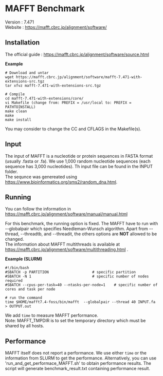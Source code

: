 # MAFFT Benchmark

Version : 7.471  
Website : https://mafft.cbrc.jp/alignment/software/  

## Installation

The official guide : https://mafft.cbrc.jp/alignment/software/source.html

**Example**

```
# Download and untar
wget https://mafft.cbrc.jp/alignment/software/mafft-7.471-with-extensions-src.tgz
tar xfvz mafft-7.471-with-extensions-src.tgz

# Compile
cd mafft-7.471-with-extensions/core/
vi Makefile (change from: PREFIX = /usr/local to: PREFIX = PATHTOINSTALL)
make clean
make
make install
```

You may consider to change the CC and CFLAGS in the Makefile(s).

## Input

The input of MAFFT is a nucleotide or protein sequences in FASTA format (usually .fasta or .fa). We use 1,000 random nucleotide sequences (each sequence has 3,000 nucleotides). Th input file can be found in the INPUT folder.  
The sequnce was genereated using https://www.bioinformatics.org/sms2/random_dna.html.

## Running

You can follow the information in https://mafft.cbrc.jp/alignment/software/manual/manual.html  

For this benchmark, the running option is fixed. The MAFFT have to run with --globalpair which specifies Needleman-Wunsch algorithm. Apart from --thread, --threadtb, and --threadit, the others options are **NOT** allowed to be changed.  
The information about MAFFT multithreads is available at https://mafft.cbrc.jp/alignment/software/multithreading.html .

**Example (SLURM)**
```
#!/bin/bash
#SBATCH -p PARTITION                    # specific partition
#SBATCH -N 1                            # specific number of nodes required
#SBATCH --cpus-per-task=40 --ntasks-per-node=1    # specific number of cores and task per node

# run the command
time $HOME/mafft7.4-foss/bin/mafft  --globalpair --thread 40 INPUT.fa > OUTPUT.out

```
We add `time` to measure MAFFT performance.  
Note: MAFFT_TMPDIR is to set the temporary directory which must be shared by all hosts. 

## Performance 
MAFFT itself does not report a performance. We use either `time` or the information from SLURM to get the performance. Alternatively, you can use 
'run_and_get_performace_MAFFT.sh' to obtain performance results. The script will generate benchmark_result.txt containing performance result.
